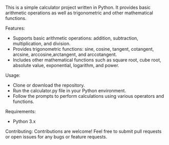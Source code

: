This is a simple calculator project written in Python. It provides basic arithmetic operations as well as trigonometric and other mathematical functions.

Features:
- Supports basic arithmetic operations: addition, subtraction, multiplication, and division.
- Provides trigonometric functions: sine, cosine, tangent, cotangent, arcsine, arccosine,arctangent, and arccotangent.
- Includes other mathematical functions such as square root, cube root, absolute value, exponential, logarithm, and power.

Usage:
- Clone or download the repository.
- Run the calculator.py file in your Python environment.
- Follow the prompts to perform calculations using various operators and functions.

Requirements:
- Python 3.x

Contributing:
Contributions are welcome! Feel free to submit pull requests or open issues for any bugs or feature requests.





